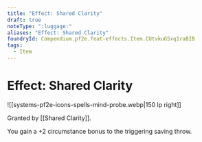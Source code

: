 ```yaml
---
title: "Effect: Shared Clarity"
draft: true
noteType: ":luggage:"
aliases: "Effect: Shared Clarity"
foundryId: Compendium.pf2e.feat-effects.Item.CUtvkuGSxq1raBIB
tags:
  - Item
---
```


# Effect: Shared Clarity
![[systems-pf2e-icons-spells-mind-probe.webp|150 lp right]]

Granted by [[Shared Clarity]].

You gain a +2 circumstance bonus to the triggering saving throw.
